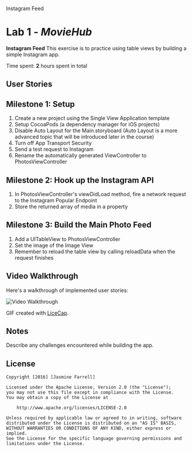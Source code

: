 Instagram Feed

# Lab 1 - *MovieHub*

**Instagram Feed** This exercise is to practice using table views by building a simple Instagram app.

Time spent: **2** hours spent in total

## User Stories

## Milestone 1: Setup 
1. Create a new project using the Single View Application template
2. Setup CocoaPods (a dependency manager for iOS projects)
3. Disable Auto Layout for the Main.storyboard (Auto Layout is a more advanced topic that will be introduced later in the course)
4. Turn off App Transport Security
5. Send a test request to Instagram
6. Rename the automatically generated ViewController to PhotosViewController

## Milestone 2: Hook up the Instagram API
1. In PhotosViewController's viewDidLoad method, fire a network request to the Instagram Popular Endpoint
2. Store the returned array of media in a property

## Milestone 3: Build the Main Photo Feed
1. Add a UITableView to PhotosViewController
2. Set the image of the Image View
3. Remember to reload the table view by calling reloadData when the request finishes


## Video Walkthrough 

Here's a walkthrough of implemented user stories:

<img src='https://github.com/jasmineiris/Instagram/Instagram.gif' title='Video Walkthrough' width='' alt='Video Walkthrough' />

GIF created with [LiceCap](http://www.cockos.com/licecap/).

## Notes

Describe any challenges encountered while building the app.

## License

    Copyright [2016] [Jasmine Farrell]

    Licensed under the Apache License, Version 2.0 (the "License");
    you may not use this file except in compliance with the License.
    You may obtain a copy of the License at

        http://www.apache.org/licenses/LICENSE-2.0

    Unless required by applicable law or agreed to in writing, software
    distributed under the License is distributed on an "AS IS" BASIS,
    WITHOUT WARRANTIES OR CONDITIONS OF ANY KIND, either express or implied.
    See the License for the specific language governing permissions and
    limitations under the License.
